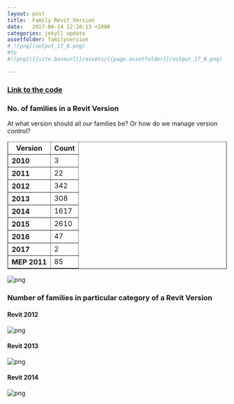 ```yaml
---
layout: post
title:  Family Revit Version
date:   2017-06-14 12:10:13 +1000
categories: jekyll update
assetfolder: familyversion
# ![png](output_17_0.png)
#to
#![png]({{site.baseurl}}/assets/{{page.assetfolder}}/output_17_0.png)

---
```


### [Link to the code][familyVersionCode]

### No. of families in a Revit Version
At what version should all our families be? Or how do we manage version control?

<div>
<table border="" class="dataframe">
  <thead>
    <tr style="text-align: left;">
      <tr>
      <th>Version</th>
      <th>Count</th>
      </tr>
    </tr>
  </thead>
  <tbody style="text-align: left;">
    <tr>
      <th>2010</th>
      <td>3</td>
    </tr>
    <tr>
      <th>2011</th>
      <td>22</td>
    </tr>
    <tr>
      <th>2012</th>
      <td>342</td>
    </tr>
    <tr>
      <th>2013</th>
      <td>308</td>
    </tr>
    <tr>
      <th>2014</th>
      <td>1617</td>
    </tr>
    <tr>
      <th>2015</th>
      <td>2610</td>
    </tr>
    <tr>
      <th>2016</th>
      <td>47</td>
    </tr>
    <tr>
      <th>2017</th>
      <td>2</td>
    </tr>
    <tr>
      <th>MEP 2011</th>
      <td>85</td>
    </tr>
  </tbody>
</table>
</div>

![png]({{site.baseurl}}/assets/{{page.assetfolder}}/allRevitVersion.png)

### Number of families in particular category of a Revit Version

#### Revit 2012
![png]({{site.baseurl}}/assets/{{page.assetfolder}}/categoriesRevitVersion2012.png)

#### Revit 2013
![png]({{site.baseurl}}/assets/{{page.assetfolder}}/categoriesRevitVersion2013.png)

#### Revit 2014
![png]({{site.baseurl}}/assets/{{page.assetfolder}}/categoriesRevitVersion2014.png)

[familyVersionCode]: https://github.com/annisarivera/mastercontent/blob/master/working/Master%20Content%20-%20FamilyVersion.ipynb